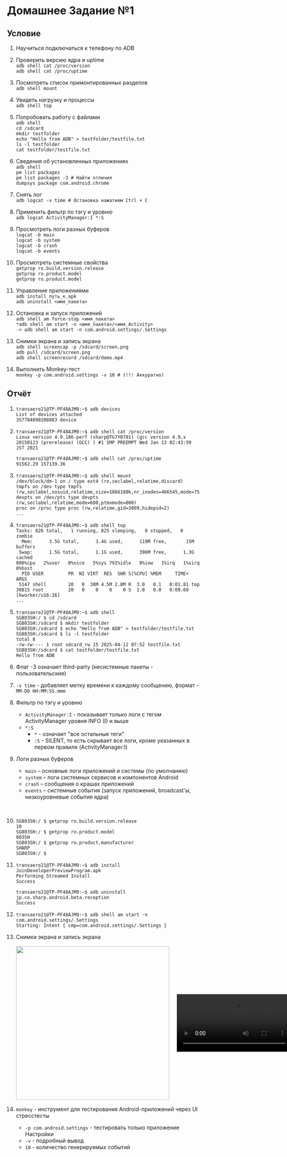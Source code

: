 # Домашнее Задание №1

## Условие

1. Научиться подключаться к телефону по ADB

2. Проверить версию ядра и uptime  
   `adb shell cat /proc/version`  
   `adb shell cat /proc/uptime`

3. Посмотреть список примонтированных разделов  
   `adb shell mount`

4. Увидеть нагрузку и процессы  
   `adb shell top`

5. Попробовать работу с файлами  
   `adb shell`  
   `cd /sdcard`  
   `mkdir testfolder`  
   `echo "Hello from ADB" > testfolder/testfile.txt`  
   `ls -l testfolder`  
   `cat testfolder/testfile.txt`

6. Сведения об установленных приложениях  
   `adb shell`  
   `pm list packages`  
   `pm list packages -3 # Найти отличия`  
   `dumpsys package com.android.chrome`

7. Снять лог  
   `adb logcat -v time # Остановка нажатием Ctrl + C`

8. Применить фильтр по тэгу и уровню  
   `adb logcat ActivityManager:I *:S`

9.  Просмотреть логи разных буферов  
   `logcat -b main`  
   `logcat -b system`  
   `logcat -b crash`  
   `logcat -b events`

10. Просмотреть системные свойства  
   `getprop ro.build.version.release`  
   `getprop ro.product.model`  
   `getprop ro.product.model`

11. Управление приложениями  
   `adb install путь_к_apk`  
   `adb uninstall <имя_пакета>`

12. Остановка и запуск приложений  
   `adb shell am force-stop <имя_пакета>`  
   `*adb shell am start -n <имя_пакета>/<имя_Activity>`  
   `-> adb shell am start -n com.android.settings/.Settings`

13. Снимки экрана и запись экрана  
   `adb shell screencap -p /sdcard/screen.png`  
   `adb pull /sdcard/screen.png`  
   `adb shell screenrecord /sdcard/demo.mp4`

14. Выполнить Monkey-тест  
   `monkey -p com.android.settings -v 10 # (!!! Аккуратно)`

## Отчёт

1. ```console
   transaero21@TP-PF48AJM9:~$ adb devices
   List of devices attached
   357784090208883 device
   ```

2. ```console
   transaero21@TP-PF48AJM9:~$ adb shell cat /proc/version
   Linux version 4.9.186-perf (sharp@TG7Y0701) (gcc version 4.9.x 20150123 (prerelease) (GCC) ) #1 SMP PREEMPT Wed Jan 13 02:43:59 JST 2021

   transaero21@TP-PF48AJM9:~$ adb shell cat /proc/uptime
   91562.29 157139.36
   ```

3. ```console
   transaero21@TP-PF48AJM9:~$ adb shell mount
   /dev/block/dm-1 on / type ext4 (ro,seclabel,relatime,discard)
   tmpfs on /dev type tmpfs (rw,seclabel,nosuid,relatime,size=1866180k,nr_inodes=466545,mode=755)
   devpts on /dev/pts type devpts (rw,seclabel,relatime,mode=600,ptmxmode=000)
   proc on /proc type proc (rw,relatime,gid=3009,hidepid=2)
   ...
   ```

4. ```console
   transaero21@TP-PF48AJM9:~$ adb shell top
   Tasks: 826 total,   1 running, 825 sleeping,   0 stopped,   0 zombie
     Mem:      3.5G total,      3.4G used,      119M free,       15M buffers
    Swap:      1.5G total,      1.1G used,      396M free,      1.3G cached
   800%cpu   2%user   0%nice   5%sys 791%idle   0%iow   1%irq   1%sirq   0%host
     PID USER         PR  NI VIRT  RES  SHR S[%CPU] %MEM     TIME+ ARGS
    5147 shell        20   0  38M 4.5M 2.8M R  3.0   0.1   0:01.81 top
   30815 root         20   0    0    0    0 S  1.0   0.0   0:09.60 [kworker/u16:16]
   ...
   ```

5. ```console
   transaero21@TP-PF48AJM9:~$ adb shell
   SG803SH:/ $ cd /sdcard
   SG803SH:/sdcard $ mkdir testfolder
   SG803SH:/sdcard $ echo "Hello from ADB" > testfolder/testfile.txt
   SG803SH:/sdcard $ ls -l testfolder
   total 8
   -rw-rw---- 1 root sdcard_rw 15 2025-04-12 07:52 testfile.txt
   SG803SH:/sdcard $ cat testfolder/testfile.txt
   Hello from ADB
   ```

6. Флаг -3 означает third-party (несистемные пакеты - пользовательские) 

7. `-v time` - добавляет метку времени к каждому сообщению, формат - `MM-DD HH:MM:SS.mmm`

8. Фильтр по тэгу и уровню
   - `ActivityManager:I` - показывает только логи с тегом ActivityManager уровня INFO (I) и выше
   - `*:S`
     - `*` - означает "все остальные теги"
     - `:S` - SILENT, то есть скрывает все логи, кроме указанных в первом правиле (ActivityManager:I)

9. Логи разных буферов
   - `main` – основные логи приложений и системы (по умолчанию)
   - `system` – логи системных сервисов и компонентов Android
   - `crash` – сообщения о крашах приложений
   - `events` – системные события (запуск приложений, broadcast'ы, низкоуровневые события ядра)

</br>

10. ```console
    SG803SH:/ $ getprop ro.build.version.release
    10
    SG803SH:/ $ getprop ro.product.model
    803SH
    SG803SH:/ $ getprop ro.product.manufacturer
    SHARP
    SG803SH:/ $
    ```

11. ```console
    transaero21@TP-PF48AJM9:~$ adb install JoinDeveloperPreviewProgram.apk
    Performing Streamed Install
    Success

    transaero21@TP-PF48AJM9:~$ adb uninstall jp.co.sharp.android.beta.reception
    Success
    ```

12. ```console
    transaero21@TP-PF48AJM9:~$ adb shell am start -n com.android.settings/.Settings
    Starting: Intent { cmp=com.android.settings/.Settings }
    ```

13. Снимки экрана и запись экрана  
    <div style="display: flex; gap: 20px; align-items: center; margin: 16px 0;">
      <img src="screen.png" width="400"/>
      <video width="400" controls>
        <source src="demo.mp4" type="video/mp4">
      </video>
    </div>

14. `monkey` - инструмент для тестирования Android-приложений через UI стресстесты
    - `-p com.android.settings` - тестировать только приложение Настройки
    - `-v` - подробный вывод
    - `10` - количество генерируемых событий
